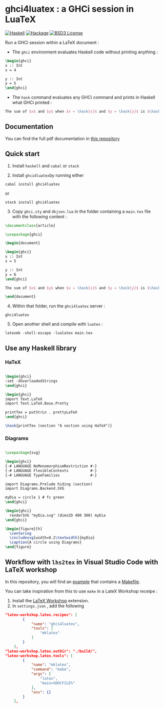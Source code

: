 # ghci4luatex : a GHCi session in LuaTeX

[![Haskell](https://img.shields.io/badge/language-Haskell-orange.svg)](https://haskell.org) [![Hackage](https://img.shields.io/hackage/v/ghci4luatex.svg)](https://hackage.haskell.org/package/ghci4luatex)  [![BSD3 License](https://img.shields.io/badge/license-BSD3-blue.svg)](https://github.com/AliceRixte/ghci4luatex/LICENSE)

Run a GHCi session within a LaTeX document :

* The `ghci` environment evaluates Haskell code without printing anything :

```latex
\begin{ghci}
x :: Int
x = 4

y :: Int
y = 5
\end{ghci}
```

* The `hask` command evaluates any GHCi command and prints in Haskell what GHCi printed :

```latex
The sum of $x$ and $y$ when $x = \hask{x}$ and $y = \hask{y}$ is $\hask{x + y}$.
```


## Documentation

You can find the full pdf documentation in [this repository](./doc/ghci-doc.pdf)

## Quick start


1. Install `haskell` and `cabal` or `stack`

2. Install `ghci4luatex`by running either

```
cabal install ghci4luatex
```

or

```
stack install ghci4luatex
```

3. Copy `ghci.sty` and `dkjson.lua` in the folder containing a `main.tex` file with the following content :

``` latex
\documentclass{article}

\usepackage{ghci}

\begin{document}

\begin{ghci}
x :: Int
x = 5

y :: Int
y = 6
\end{ghci}

The sum of $x$ and $y$ when $x = \hask{x}$ and $y = \hask{y}$ is $\hask{x + y}$.

\end{document}
```

4. Within that folder, run the `ghci4luatex` server :

```
ghci4luatex
```

5. Open another shell and compile with `luatex` :

```
latexmk -shell-escape -lualatex main.tex
```

## Use any Haskell library

### HaTeX

```latex

\begin{ghci}
:set -XOverloadedStrings
\end{ghci}

\begin{ghci}
import Text.LaTeX
import Text.LaTeX.Base.Pretty

printTex = putStrLn . prettyLaTeX
\end{ghci}

\hask{printTex (section "A section using HaTeX")}
```

### Diagrams

```latex

\usepackage{svg}

\begin{ghci}
{-# LANGUAGE NoMonomorphismRestriction #-}
{-# LANGUAGE FlexibleContexts          #-}
{-# LANGUAGE TypeFamilies              #-}

import Diagrams.Prelude hiding (section)
import Diagrams.Backend.SVG

myDia = circle 1 # fc green
\end{ghci}

\begin{ghci}
  renderSVG "myDia.svg" (dims2D 400 300) myDia
\end{ghci}

\begin{figure}[h]
  \centering
  \includesvg[width=0.2\textwidth]{myDia}
  \caption{A circle using Diagrams}
\end{figure}
```

## Workflow with `lhs2tex` in Visual Studio Code with LaTeX workshop

In this repository, you will find an [example](./example/README.md) that contains a [Makefile](./example/Makefile).

You can take inspiration from this to use `make` in a LateX Workshop receipe :

1. Install the [LaTeX Workshop](https://marketplace.visualstudio.com/items?itemName=James-Yu.latex-workshop) extension.
2. In `settings.json` , add the following
```json
"latex-workshop.latex.recipes": [
        {
            "name": "ghci4luatex",
            "tools": [
                "mklatex"
            ]
        }
    ],
"latex-workshop.latex.outDir": "./build/",
"latex-workshop.latex.tools": [
        {
            "name": "mklatex",
            "command": "make",
            "args": [
                "latex",
                "main=%DOCFILE%"
            ],
            "env": {}
        }
    ],
```

